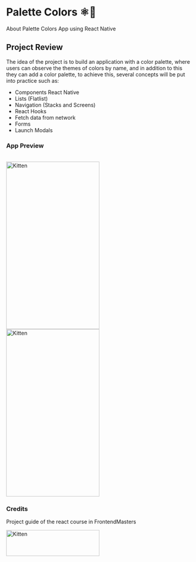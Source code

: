 # Palette Colors ⚛📱

About Palette Colors App using React Native

## Project Review

The idea of the project is to build an application with a color palette, where users can observe the themes of colors by name, and in addition to this they can add a color palette, to achieve this, several concepts will be put into practice such as:

- Components React Native
- Lists (Flatlist)
- Navigation (Stacks and Screens)
- React Hooks
- Fetch data from network
- Forms
- Launch Modals

### App Preview

<br/>
<img src="https://i.ibb.co/7vx0jc3/1.gif" alt="Kitten"
  title="A cute kitten" width="250" height="450" style="margin-right : 30px" /><img src="https://i.ibb.co/T4SV9jp/2.gif" alt="Kitten"
  title="A cute kitten" width="250" height="450" />

### Credits

Project guide of the react course in FrontendMasters

<img src="https://education.github.com/assets/pack/logo-frontendmasters-46f9f8aa9546a7e8dc3e0edae3d9dbb1df85261d8a4aa0a7dbe4492137e30006.jpg" alt="Kitten"
	title="A cute kitten" width="250" height="70" />
